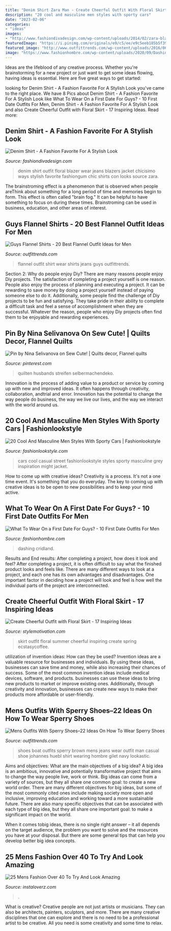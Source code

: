 ```yaml
---
title: "Denim Shirt Zara Man - Create Cheerful Outfit With Floral Skirt"
description: "20 cool and masculine men styles with sporty cars"
date: "2023-02-06"
categories:
- "ideas"
images:
- "http://www.fashiondivadesign.com/wp-content/uploads/2014/02/zara-blazers-jeans-rojo-venecianolook-main-single.jpg"
featuredImage: "https://i.pinimg.com/originals/e9/c5/ee/e9c5eeb185b5f397a9d854235802a617.jpg"
featured_image: "http://www.outfittrends.com/wp-content/uploads/2016/06/416e5106b862be0bbf3f2c3dd4db74c1.jpg"
image: "https://www.fashionhombre.com/wp-content/uploads/2020/09/Dashing-First-Date-Outfits-For-Men-3.jpg"
---
```



Ideas are the lifeblood of any creative process. Whether you're brainstorming for a new project or just want to get some ideas flowing, having ideas is essential. Here are five great ways to get started: 

	

		
looking for Denim Shirt - A Fashion Favorite For A Stylish Look you've came to the right place. We have 8 Pics about Denim Shirt - A Fashion Favorite For A Stylish Look like What To Wear On a First Date For Guys? - 10 First Date Outfits For Men, Denim Shirt - A Fashion Favorite For A Stylish Look and also Create Cheerful Outfit with Floral Skirt - 17 Inspiring Ideas. Read more:
		
    
## Denim Shirt - A Fashion Favorite For A Stylish Look

<img loading=lazy src="http://www.fashiondivadesign.com/wp-content/uploads/2014/02/zara-blazers-jeans-rojo-venecianolook-main-single.jpg" onerror="this.onerror=null;this.src='https://tse1.mm.bing.net/th?id=OIP.dhsHgeLHOiCZG4QJOzjdKgHaK3&amp;pid=15.1';" alt="Denim Shirt - A Fashion Favorite For A Stylish Look">

_Source: fashiondivadesign.com_

>denim shirt outfit floral blazer wear jeans blazers jacket chicisimo ways stylish favorite fashiongum chic shirts con looks source zara. 

	

The brainstroming effect is a phenomenon that is observed when people areThink about something for a long period of time and memories begin to form. This effect is often called "brain fog." It can be helpful to have something to focus on during these times. Brainstroming can be used in business, education, and other areas of interest.

    
## Guys Flannel Shirts - 20 Best Flannel Outfit Ideas For Men

<img loading=lazy src="http://www.outfittrends.com/wp-content/uploads/2017/04/how-to-wear-a-blue-flannel-shirt.jpg" onerror="this.onerror=null;this.src='https://tse3.mm.bing.net/th?id=OIP.SMyGtcBaBElOWijIJjkZaQHaJP&amp;pid=15.1';" alt="Guys Flannel Shirts - 20 Best Flannel Outfit Ideas for Men">

_Source: outfittrends.com_

>flannel outfit shirt wear shirts jeans guys outfittrends. 

	

Section 2: Why do people enjoy Diy?
There are many reasons people enjoy Diy projects. The satisfaction of completing a project yourself is one reason. People also enjoy the process of planning and executing a project. It can be rewarding to save money by doing a project yourself instead of paying someone else to do it. Additionally, some people find the challenge of Diy projects to be fun and satisfying. They take pride in their ability to complete a difficult task and feel a sense of accomplishment when they are successful. Whatever the reason, people who enjoy Diy projects often find them to be enjoyable and rewarding experiences.

    
## Pin By Nina Selivanova On Sew Cute! | Quilts Decor, Flannel Quilts

<img loading=lazy src="https://i.pinimg.com/originals/e9/c5/ee/e9c5eeb185b5f397a9d854235802a617.jpg" onerror="this.onerror=null;this.src='https://tse2.mm.bing.net/th?id=OIP.mUe7tg2ivHasIDqL2jdPrwHaJ4&amp;pid=15.1';" alt="Pin by Nina Selivanova on Sew Cute! | Quilts decor, Flannel quilts">

_Source: pinterest.com_

>quilten husbands streifen selbermachendeko. 

	

Innovation is the process of adding value to a product or service by coming up with new and improved ideas. It often happens through creativity, collaboration, andtrial and error. Innovation has the potential to change the way people do business, the way we live our lives, and the way we interact with the world around us.

    
## 20 Cool And Masculine Men Styles With Sporty Cars | Fashionlookstyle

<img loading=lazy src="http://fashionlookstyle.com/wp-content/uploads/2018/05/casual-men-street-style-with-grey-vintage-cars.jpg" onerror="this.onerror=null;this.src='https://tse1.mm.bing.net/th?id=OIP.cveUUgv5dYrUTRLb-AeIKgHaLH&amp;pid=15.1';" alt="20 Cool And Masculine Men Styles With Sporty Cars | Fashionlookstyle">

_Source: fashionlookstyle.com_

>cars cool casual street fashionlookstyle styles sporty masculine grey inspiration might jacket. 

	

How to come up with creative ideas?
Creativity is a process. It's not a one time event. It's something that you do everyday. The key to coming up with creative ideas is to be open to new possibilities and to keep your mind active.

    
## What To Wear On A First Date For Guys? - 10 First Date Outfits For Men

<img loading=lazy src="https://www.fashionhombre.com/wp-content/uploads/2020/09/Dashing-First-Date-Outfits-For-Men-3.jpg" onerror="this.onerror=null;this.src='https://tse1.mm.bing.net/th?id=OIP.rpIN3__POhoZyREdezEcTAHaLF&amp;pid=15.1';" alt="What To Wear On a First Date For Guys? - 10 First Date Outfits For Men">

_Source: fashionhombre.com_

>dashing cridland. 

	

Results and End results: After completing a project, how does it look and feel?
After completing a project, it is often difficult to say what the finished product looks and feels like. There are many different ways to look at a project, and each one has its own advantages and disadvantages. One important factor in deciding how a project will look and feel is how well the individual parts of the project are interconnected.

    
## Create Cheerful Outfit With Floral Skirt - 17 Inspiring Ideas

<img loading=lazy src="https://www.stylemotivation.com/wp-content/uploads/2014/08/floral-skirt-14-620x925.jpg" onerror="this.onerror=null;this.src='https://tse4.mm.bing.net/th?id=OIP.-YKsdUwiJbQFTLxXXXmWOQHaLD&amp;pid=15.1';" alt="Create Cheerful Outfit with Floral Skirt - 17 Inspiring Ideas">

_Source: stylemotivation.com_

>skirt outfit floral summer cheerful inspiring create spring ecstasycoffee. 

	

utilization of invention ideas: How can they be used?
Invention ideas are a valuable resource for businesses and individuals. By using these ideas, businesses can save time and money, while also increasing their chances of success. Some of the most common invention ideas include medical devices, software, and products. businesses can use these ideas to bring new products to market or improve existing ones. Additionally, through creativity and innovation, businesses can create new ways to make their products more affordable or user-friendly.

    
## Mens Outfits With Sperry Shoes–22 Ideas On How To Wear Sperry Shoes

<img loading=lazy src="http://www.outfittrends.com/wp-content/uploads/2016/06/416e5106b862be0bbf3f2c3dd4db74c1.jpg" onerror="this.onerror=null;this.src='https://tse1.mm.bing.net/th?id=OIP.Uf9L76M-QzYNUNA8d0-5GQHaKw&amp;pid=15.1';" alt="Mens Outfits With Sperry Shoes–22 Ideas On How To Wear Sperry Shoes">

_Source: outfittrends.com_

>shoes boat outfits sperry brown mens jeans wear outfit man casual shoe johannes huebl shirt wearing hombre gilet navy lookastic. 

	

Aims and objectives: What are the main objectives of a big idea?
A big idea is an ambitious, innovative and potentially transformative project that aims to change the way people live, work or think. Big ideas can come from a variety of sources, but they all share one common goal: to create a new world order.
There are many different objectives for big ideas, but some of the most commonly cited ones include making society more open and inclusive, improving education and working toward a more sustainable future. There are also many specific objectives that can be associated with each type of big idea, but they all share one important goal: to make a significant impact on the world.



When it comes tobig ideas, there is no single right answer – it all depends on the target audience, the problem you want to solve and the resources you have at your disposal. But there are some general tips that can help you develop better big idea concepts.

    
## 25 Mens Fashion Over 40 To Try And Look Amazing

<img loading=lazy src="https://instaloverz.com/wp-content/uploads/2016/08/2-mens-fashion-over-40.jpg" onerror="this.onerror=null;this.src='https://tse4.mm.bing.net/th?id=OIP.NhiIl5UaxIAXtnkx4X-3hAHaLH&amp;pid=15.1';" alt="25 Mens Fashion Over 40 To Try And Look Amazing">

_Source: instaloverz.com_

>. 

	

What is creative?
Creative people are not just artists or musicians. They can also be architects, painters, sculptors, and more. There are many creative disciplines that one can explore and there is no need to be a professional artist to be creative. All you need is some creativity and some time to relax.

